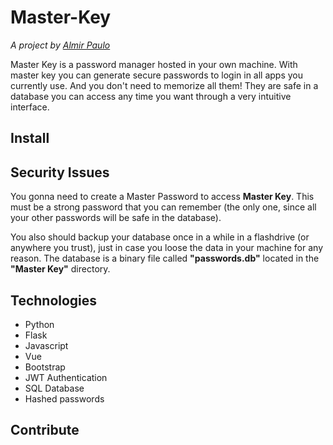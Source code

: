 # Master-Key

*A project by [Almir Paulo](https://almirpaulo.github.io/)*

Master Key is a password manager hosted in your own machine. With master key you can generate secure passwords to login in all apps you currently use. And you don't need to memorize all them! They are safe in a database you can access any time you want through a very intuitive interface. 

## Install


## Security Issues

You gonna need to create a Master Password to access **Master Key**. This must be a strong password that you can remember (the only one, since all your other passwords will be safe in the database).

You also should backup your database once in a while in a flashdrive (or anywhere you trust), just in case you loose the data in your machine for any reason. The database is a binary file called **"passwords.db"** located in the **"Master Key"** directory.


## Technologies

* Python
* Flask
* Javascript
* Vue
* Bootstrap
* JWT Authentication
* SQL Database
* Hashed passwords


## Contribute 

